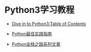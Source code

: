 # Python3学习教程
* [Dive in to Python3:Table of Contents](http://www.diveintopython3.net/table-of-contents.html)

* [Python最佳实践指南](https://pythonguidecn.readthedocs.io/zh/latest/)

* [Python全栈之路系列文章](https://blog.ansheng.me/article/python-full-stack-way)
